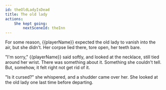 ```yaml
---
id: theOldLadyIsDead
title: The old lady
actions:
    She kept going:
        nextSceneId: theInn
---
```


For some reason, {{playerName}} expected the old lady to vanish into the air, but she didn't. Her corpse lied there, tore open, her teeth bare.

"I'm sorry," {{playerName}} said softly, and looked at the necklace, still tied around her wrist. There was something about it. Something she couldn't tell. But, somehow, it felt right not get rid of it.

"Is it cursed?" she whispered, and a shudder came over her. She looked at the old lady one last time before departing.
